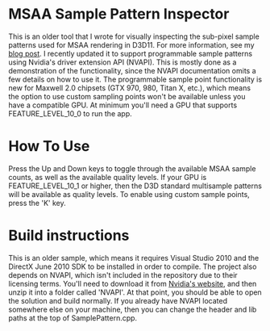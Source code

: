 # MSAA Sample Pattern Inspector

This is an older tool that I wrote for visually inspecting the sub-pixel sample patterns used for MSAA rendering in D3D11. For more information, see my [blog post](https://mynameismjp.wordpress.com/2010/07/07/msaa-sample-pattern-detector/). I recently updated it to support programmable sample patterns using Nvidia's driver extension API (NVAPI). This is mostly done as a demonstration of the functionality, since the NVAPI documentation omits a few details on how to use it. The programmable sample point functionality is new for Maxwell 2.0 chipsets (GTX 970, 980, Titan X, etc.), which means the option to use custom sampling points won't be available unless you have a compatible GPU. At minimum you'll need a GPU that supports FEATURE_LEVEL_10_0 to run the app.

# How To Use

Press the Up and Down keys to toggle through the available MSAA sample counts, as well as the available quality levels. If your GPU is FEATURE_LEVEL_10_1 or higher, then the D3D standard multisample patterns will be available as quality levels. To enable using custom sample points, press the 'K' key.

# Build instructions

This is an older sample, which means it requires Visual Studio 2010 and the DirectX June 2010 SDK to be installed in order to compile. The project also depends on NVAPI, which isn't included in the repository due to their licensing terms. You'll need to download it from [Nvidia's website](https://developer.nvidia.com/nvapi), and then unzip it into a folder called 'NVAPI'. At that point, you should be able to open the solution and build normally. If you already have NVAPI located somewhere else on your machine, then you can change the header and lib paths at the top of SamplePattern.cpp.
